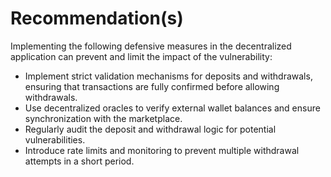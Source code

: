 # Recommendation(s)

Implementing the following defensive measures in the decentralized application can prevent and limit the impact of the vulnerability:

- Implement strict validation mechanisms for deposits and withdrawals, ensuring that transactions are fully confirmed before allowing withdrawals.
- Use decentralized oracles to verify external wallet balances and ensure synchronization with the marketplace.
- Regularly audit the deposit and withdrawal logic for potential vulnerabilities.
- Introduce rate limits and monitoring to prevent multiple withdrawal attempts in a short period.
